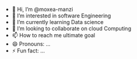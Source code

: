 - 👋 Hi, I’m @moxea-manzi
- 👀 I’m interested in software Engineering 
- 🌱 I’m currently learning Data science 
- 💞️ I’m looking to collaborate on cloud Computing 
- 📫 How to reach me ultimate goal 
- 😄 Pronouns: ...
- ⚡ Fun fact: ...

<!---
moxea-manzi/moxea-manzi is a ✨ special ✨ repository because its `README.md` (this file) appears on your GitHub profile.
You can click the Preview link to take a look at your changes.
--->
